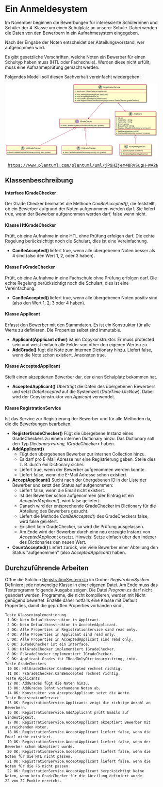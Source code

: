 # Ein Anmeldesystem

Im November beginnen die Bewerbungen für interessierte Schülerinnen und Schüler
der 4. Klasse um einen Schulplatz an unserer Schule. Dabei werden die Daten von den
Bewerbern in ein Aufnahmesystem eingegeben.

Nach der Eingabe der Noten entscheidet der Abteilungsvorstand, wer aufgenommen wird.

Es gibt gesetzliche Vorschriften, welche Noten ein Bewerber für einen Schultyp haben muss
(HTL oder Fachschule). Werden diese nicht erfüllt, muss eine Aufnahmeprüfung gemacht werden.

Folgendes Modell soll diesen Sachverhalt vereinfacht wiedergeben:

![](klassenmodell.svg)
<sup><pre>
https://www.plantuml.com/plantuml/uml/jP9HZjem48RVSugH-WA2N00X10sbHQfKYVO2Wps0kuuTsHCajBjttus30uQiUDbz0ez___ddcvbxHiTrgRE3aWHKLdo2dI8jVPO9ZTx3eggq4cWOikSC062qKiwpmP9W0fwTClks_XjxopzALFgcjgGA7PTa-ERYfqD9_hsutX3AFqQVbagmiWRTQTeAnw0Cpu8yp_Fm-wqBERZ4jNmWDsnjjzPgM4WPx0Uj3_Xw-vy41pyuegvfcBrsRGj15PFi_6BtIsIAbp21vlXFbPJa6KL1NouCNxbJG5vN-SlimZicsT1UUNROKFXBxgW4nIoTDY5MMAqfG9jsWfHNvD6VB_vBs8MudIWYf6QsPrr3iR2ruTXQ5CauxEXuj4gUso8NHb8SI3oHktynXlMr0FPNXy2nXmxOF9-bxpwI9RYLON8x59I-FSE6mA50yvsw1XyjQHlN3m4kY_MBTO_xw9FSL_vBp6z2nrrDEQtyOysSZAnB_GO0
</pre></sup>

## Klassenbeschreibung

#### Interface IGradeChecker
Der Grade Checker beinhaltet die Methode *CanBeAccepted()*, die feststellt, ob ein Bewerber
aufgrund der Noten aufgenommen werden darf. Sie liefert true, wenn der Bewerber aufgenommen werden
darf, false wenn nicht.

#### Klasse HtlGradeChecker
Prüft, ob eine Aufnahme in eine HTL ohne Prüfung erfolgen darf. Die echte Regelung berücksichtigt
noch die Schulart, dies ist eine Vereinfachung.

- **CanBeAccepted()** liefert true, wenn alle übergebenen Noten besser als 4 sind
  (also den Wert 1, 2, oder 3 haben).

#### Klasse FsGradeChecker
Prüft, ob eine Aufnahme in eine Fachschule ohne Prüfung erfolgen darf. Die echte Regelung
berücksichtigt noch die Schulart, dies ist eine Vereinfachung.

- **CanBeAccepted()** liefert true, wenn alle übergebenen Noten positiv sind
  (also den Wert 1, 2, 3 oder 4 haben).

#### Klasse Applicant
Erfasst den Bewerber mit den Stammdaten. Es ist ein Konstruktor für alle Werte zu definieren.
Die Properties selbst sind immutable.

- **Applicant(Applicant other)** ist ein Copykonstruktor. Er muss protected sein und weist einfach
  alle Felder von other den eigenen Werten zu.
- **AddGrade()** fügt die Note zum internen Dictionary hinzu. Liefert false, wenn die Note schon
  existiert. Ansonsten true.

#### Klasse AcceptedApplicant
Stellt einen akzeptierten Bewerber dar, der einen Schulplatz bekommen hat.

- **AcceptedApplicant()** Überträgt die Daten des übergebenen
  Bewerbers und setzt *DateAccepted* auf die Systemzeit (*DateTime.UtcNow*). Dabei wird der
  Copykonstruktor von *Appicant* verwendet.

#### Klasse RegistrationService
Ist das Service zur Registrierung der Bewerber und für alle Methoden
da, die die Bewerbungen bearbeiten.

- **RegisterGradeChecker()**  Fügt die übergebene Instanz eines
  GradeCheckers zu einem internen Dictionary hinzu. Das Dictionary
  soll den Typ *Dictionary&lt;string, IGradeChecker&gt;* haben.
- **AddApplicant()** 
  - Fügt den übergebenen Bewerber zur internen Collection hinzu. 
  - Es darf pro E-Mail Adresse nur eine Registrierung geben. Stelle dies z. B. durch
    ein Dictionary sicher.
  - Liefert true, wenn der Bewerber aufgenommen werden konnte.
  - Liefert false, wenn die E-Mail Adresse schon existiert.
- **AcceptApplicant()** Sucht nach der übergebenen ID in der Liste der
  Bewerber und setzt den Status auf aufgenommen: 
  - Liefert false, wenn die Email nicht existiert. 
  - Ist der Bewerber schon aufgenommen (der Eintrag ist ein 
    *AcceptedApplicant*), wird false geliefert. 
  - Danach wird der entsprechende GradeChecker im Dictionary
    für die Abteilung des Bewerbers gesucht. 
  - Liefert die Methode *CanBeAccepted()* des GradeCheckers false, wird 
    false geliefert.
  - Existiert kein GradeChecker, so wird die Prüfung ausgelassen.
  - Am Ende wird der Bewerber durch eine neu erzeugte Instanz von
    *AcceptedApplicant* ersetzt.  Hinweis: Setze einfach über den Indexer des Dictionaries
    den neuen Wert.
- **CountAccepted()** Liefert zurück, wie viele Bewerber einer Abteilung
  den Status "aufgenommen" (also *AcceptedApplicant*) haben.

## Durchzuführende Arbeiten

Öffne die Solution [RegistrationSystem.sln](RegistrationSystem) im Ordner *RegistrationSystem*.
Definiere jede notwendige Klasse in einer eigenen Datei. Am Ende muss das Testprogramm folgende
Ausgabe zeigen. Die Datei *Program.cs* darf nicht geändert werden. Programme, die nicht kompilieren,
werden mit Nicht genügend bewertet. Erstelle daher notfalls eine Klasse mit Default Properties, damit
die geprüften Properties vorhanden sind.

  ```text
  Teste Klassenimplementierung.
   1 OK: Kein Defaultkonstruktor in Applicant.
   2 OK: Kein Defaultkonstruktor in AcceptedApplicant.
   3 OK: Alle Properties in RegistrationService sind read only.
   4 OK: Alle Properties in Applicant sind read only.
   5 OK: Alle Properties in AcceptedApplicant sind read only.
   6 OK: IGradeChecker ist ein Interface.
   7 OK: HtlGradeChecker implementiert IGradeChecker.
   8 OK: FsGradeChecker implementiert IGradeChecker.
   9 OK: Applicant.Grades ist IReadOnlyDictionary<string, int>.
Teste GradeCheckers
   10 OK: HtlGradeChecker.CanBeAccepted rechnet richtig.
   11 OK: FsGradeChecker.CanBeAccepted rechnet richtig.
Teste Applicants
   12 OK: AddGrades fügt die Noten hinzu.
   13 OK: AddGrades lehnt vorhandene Noten ab.
   14 OK: Konstruktor von AcceptedApplicant setzt die Werte.
Teste RegistrationService
   15 OK: RegistrationService.Applicants zeigt die richtige Anzahl an Bewerbern.
   16 OK: RegistrationService.AddApplicant prüft Emails auf Eindeutigkeit.
   17 OK: RegistrationService.AcceptApplicant akzeptiert Bewerber mit ausreichenden Noten.
   18 OK: RegistrationService.AcceptApplicant liefert false, wenn die Email nicht existiert.
   19 OK: RegistrationService.AcceptApplicant liefert false, wenn der Bewerber schon akzeptiert wurde.
   20 OK: RegistrationService.AcceptApplicant liefert false, wenn die Noten für die HTL nicht passen.
   21 OK: RegistrationService.AcceptApplicant liefert false, wenn die Noten für die FS nicht passen.
   22 OK: RegistrationService.AcceptApplicant berpcksichtigt keine Noten, wenn kein GradeChecker für die Abteilung definiert wurde.
22 von 22 Punkte erreicht.
  ```